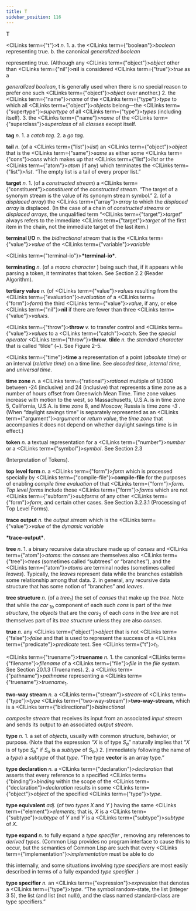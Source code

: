 ```yaml
---
title: T
sidebar_position: 116
---
```


**T** 



<ClLinks  term={"t"}><b>t</b></ClLinks> *n.* 1. a. the <ClLinks  term={"boolean"}><i>boolean</i></ClLinks> representing true. b. the canonical *generalized boolean* 



representing true. (Although any <ClLinks  term={"object"}><i>object</i></ClLinks> other than <ClLinks  term={"nil"}><b>nil</b></ClLinks> is considered <ClLinks  term={"true"}><i>true</i></ClLinks> as a 



*generalized boolean*, t is generally used when there is no special reason to prefer one such <ClLinks  term={"object"}><i>object</i></ClLinks> over another.) 2. the <ClLinks  term={"name"}><i>name</i></ClLinks> of the <ClLinks  term={"type"}><i>type</i></ClLinks> to which all <ClLinks  term={"object"}><i>objects</i></ClLinks> belong—the <ClLinks  term={"supertype"}><i>supertype</i></ClLinks> of all <ClLinks  term={"type"}><i>types</i></ClLinks> (including itself). 3. the <ClLinks  term={"name"}><i>name</i></ClLinks> of the <ClLinks  term={"superclass"}><i>superclass</i></ClLinks> of all *classes* except itself. 



**tag** *n.* 1. a *catch tag*. 2. a *go tag*. 







 



 



**tail** *n.* (of a <ClLinks  term={"list"}><i>list</i></ClLinks>) an <ClLinks  term={"object"}><i>object</i></ClLinks> that is the <ClLinks  term={"same"}><i>same</i></ClLinks> as either some <ClLinks  term={"cons"}><i>cons</i></ClLinks> which makes up that <ClLinks  term={"list"}><i>list</i></ClLinks> or the <ClLinks  term={"atom"}><i>atom</i></ClLinks> (if any) which terminates the <ClLinks  term={"list"}><i>list</i></ClLinks>. “The empty list is a tail of every proper list.” 



**target** *n.* 1. (of a *constructed stream*) a <ClLinks  term={"constituent"}><i>constituent</i></ClLinks> of the *constructed stream*. “The target of a synonym stream is the value of its synonym stream symbol.” 2. (of a *displaced array*) the <ClLinks  term={"array"}><i>array</i></ClLinks> to which the *displaced array* is displaced. (In the case of a chain of *constructed streams* or *displaced arrays*, the unqualified term “<ClLinks  term={"target"}><i>target</i></ClLinks>” always refers to the immediate <ClLinks  term={"target"}><i>target</i></ClLinks> of the first item in the chain, not the immediate target of the last item.) 



**terminal I/O** *n.* the *bidirectional stream* that is the <ClLinks  term={"value"}><i>value</i></ClLinks> of the <ClLinks  term={"variable"}><i>variable</i></ClLinks> 



<ClLinks  term={"terminal-io"}><b>\*terminal-io\*</b></ClLinks>. 



**terminating** *n.* (of a *macro character* ) being such that, if it appears while parsing a token, it terminates that token. See Section 2.2 (Reader Algorithm). 



**tertiary value** *n.* (of <ClLinks  term={"value"}><i>values</i></ClLinks> resulting from the <ClLinks  term={"evaluation"}><i>evaluation</i></ClLinks> of a <ClLinks  term={"form"}><i>form</i></ClLinks>) the third <ClLinks  term={"value"}><i>value</i></ClLinks>, if any, or else <ClLinks  term={"nil"}><b>nil</b></ClLinks> if there are fewer than three <ClLinks  term={"value"}><i>values</i></ClLinks>. 



<ClLinks  term={"throw"}><b>throw</b></ClLinks> *v.* to transfer control and <ClLinks  term={"value"}><i>values</i></ClLinks> to a <ClLinks  term={"catch"}><i>catch</i></ClLinks>. See the *special operator* <ClLinks  term={"throw"}><b>throw</b></ClLinks>. **tilde** *n.* the *standard character* that is called “tilde” (&#126;). See Figure 2–5. 



<ClLinks  term={"time"}><b>time</b></ClLinks> a representation of a point (*absolute time*) or an interval (*relative time*) on a time line. See *decoded time*, *internal time*, and *universal time*. 



**time zone** *n.* a <ClLinks  term={"rational"}><i>rational</i></ClLinks> multiple of 1/3600 between -24 (inclusive) and 24 (inclusive) that represents a time zone as a number of hours offset from Greenwich Mean Time. Time zone values increase with motion to the west, so Massachusetts, U.S.A. is in time zone 5, California, U.S.A. is time zone 8, and Moscow, Russia is time zone *-3* . (When “daylight savings time” is separately represented as an <ClLinks  term={"argument"}><i>argument</i></ClLinks> or *return value*, the *time zone* that accompanies it does not depend on whether daylight savings time is in effect.) 



**token** *n.* a textual representation for a <ClLinks  term={"number"}><i>number</i></ClLinks> or a <ClLinks  term={"symbol"}><i>symbol</i></ClLinks>. See Section 2.3 



(Interpretation of Tokens). 



**top level form** *n.* a <ClLinks  term={"form"}><i>form</i></ClLinks> which is processed specially by <ClLinks  term={"compile-file"}><b>compile-file</b></ClLinks> for the purposes of enabling *compile time evaluation* of that <ClLinks  term={"form"}><i>form</i></ClLinks>. *Top level forms* include those <ClLinks  term={"form"}><i>forms</i></ClLinks> which are not <ClLinks  term={"subform"}><i>subforms</i></ClLinks> of any other <ClLinks  term={"form"}><i>form</i></ClLinks>, and certain other cases. See Section 3.2.3.1 (Processing of Top Level Forms). 



**trace output** *n.* the *output stream* which is the <ClLinks  term={"value"}><i>value</i></ClLinks> of the *dynamic variable* 



**\*trace-output\***. 







 



 



**tree** *n.* 1. a binary recursive data structure made up of *conses* and <ClLinks  term={"atom"}><i>atoms</i></ClLinks>: the *conses* are themselves also <ClLinks  term={"tree"}><i>trees</i></ClLinks> (sometimes called “subtrees” or “branches”), and the <ClLinks  term={"atom"}><i>atoms</i></ClLinks> are terminal nodes (sometimes called *leaves*). Typically, the *leaves* represent data while the branches establish some relationship among that data. 2. in general, any recursive data structure that has some notion of “branches” and *leaves*. 



<b>tree structure</b> <i>n.</i> (of a <i>tree</i><sub>1</sub>) the set of <i>conses</i> that make up the <i>tree</i>. Note that while the <i>car</i> <sub>1<i>b</i></sub> component of each such <i>cons</i> is part of the <i>tree structure</i>, the <i>objects</i> that are the <i>cars</i><sub>2</sub> of each <i>cons</i> in the <i>tree</i> are not themselves part of its <i>tree structure</i> unless they are also <i>conses</i>. 



**true** *n.* any <ClLinks  term={"object"}><i>object</i></ClLinks> that is not <ClLinks  term={"false"}><i>false</i></ClLinks> and that is used to represent the success of a <ClLinks  term={"predicate"}><i>predicate</i></ClLinks> test. See <ClLinks  term={"t"}><i>t</i></ClLinks><sub>1</sub>. 



<ClLinks  term={"truename"}><b>truename</b></ClLinks> *n.* 1. the canonical <ClLinks  term={"filename"}><i>filename</i></ClLinks> of a <ClLinks  term={"file"}><i>file</i></ClLinks> in the *file system*. See Section 20.1.3 (Truenames). 2. a <ClLinks  term={"pathname"}><i>pathname</i></ClLinks> representing a <ClLinks  term={"truename"}><i>truename</i></ClLinks><sub>1</sub>. 



**two-way stream** *n.* a <ClLinks  term={"stream"}><i>stream</i></ClLinks> of <ClLinks  term={"type"}><i>type</i></ClLinks> <ClLinks  term={"two-way-stream"}><b>two-way-stream</b></ClLinks>, which is a <ClLinks  term={"bidirectional"}><i>bidirectional</i></ClLinks> 



*composite stream* that receives its input from an associated *input stream* and sends its output to an associated *output stream*. 



<b>type</b> <i>n.</i> 1. a set of <i>objects</i>, usually with common structure, behavior, or purpose. (Note that the expression “<i>X</i> is of type <i>S<sub>a</sub></i>” naturally implies that “<i>X</i> is of type <i>S<sub>b</sub></i>” if <i>S<sub>a</sub></i> is a <i>subtype</i> of <i>S<sub>b</sub></i>.) 2. (immediately following the name of a <i>type</i>) a <i>subtype</i> of that <i>type</i>. “The type <b>vector</b> is an array type.” 



**type declaration** *n.* a <ClLinks  term={"declaration"}><i>declaration</i></ClLinks> that asserts that every reference to a specified <ClLinks  term={"binding"}><i>binding</i></ClLinks> within the scope of the <ClLinks  term={"declaration"}><i>declaration</i></ClLinks> results in some <ClLinks  term={"object"}><i>object</i></ClLinks> of the specified <ClLinks  term={"type"}><i>type</i></ClLinks>. 



**type equivalent** *adj.* (of two *types X* and *Y* ) having the same <ClLinks  term={"element"}><i>elements</i></ClLinks>; that is, *X* is a <ClLinks  term={"subtype"}><i>subtype</i></ClLinks> of *Y* and *Y* is a <ClLinks  term={"subtype"}><i>subtype</i></ClLinks> of *X*. 



**type expand** *n.* to fully expand a *type specifier* , removing any references to *derived types*. (Common Lisp provides no program interface to cause this to occur, but the semantics of Common Lisp are such that every <ClLinks  term={"implementation"}><i>implementation</i></ClLinks> must be able to do 



this internally, and some situations involving *type specifiers* are most easily described in terms of a fully expanded *type specifier* .) 



**type specifier** *n.* an <ClLinks  term={"expression"}><i>expression</i></ClLinks> that denotes a <ClLinks  term={"type"}><i>type</i></ClLinks>. “The symbol random-state, the list (integer 3 5), the list (and list (not null)), and the class named standard-class are type specifiers.” 



